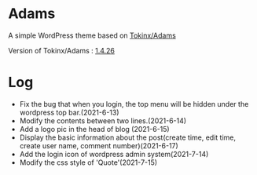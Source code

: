 # Adams
A simple WordPress theme based on [Tokinx/Adams](https://github.com/Tokinx/Adams)

Version of Tokinx/Adams : [1.4.26](https://github.com/Tokinx/Adams/releases/tag/1.4.26)

# Log

- Fix the bug that when you login, the top menu will be hidden under the wordpress top bar.(2021-6-13)
- Modify the contents between two lines.(2021-6-14)
- Add a logo pic in the head of blog (2021-6-15)
- Display the basic information about the post(create time, edit time, create user name, comment number)(2021-6-17)
- Add the login icon of wordpress admin system(2021-7-14)
- Modify the css style of 'Quote'(2021-7-15)


